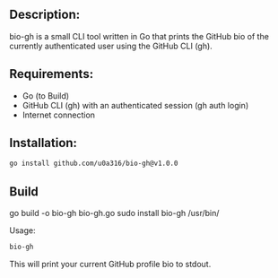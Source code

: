 ## Description:
bio-gh is a small CLI tool written in Go that prints the GitHub bio of the currently authenticated user using the GitHub CLI (gh).

## Requirements:

* Go (to Build)
* GitHub CLI (gh) with an authenticated session (gh auth login)
* Internet connection


## Installation:
```sh
go install github.com/u0a316/bio-gh@v1.0.0
```

## Build
go build -o bio-gh bio-gh.go
sudo install bio-gh /usr/bin/

Usage:
```sh
bio-gh
```
This will print your current GitHub profile bio to stdout.

